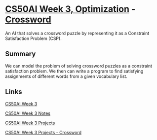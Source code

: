 # [CS50AI Week 3, Optimization](https://cs50.harvard.edu/ai/2023/weeks/3/) - [Crossword](https://cs50.harvard.edu/ai/2023/projects/3/crossword/)

An AI that solves a crossword puzzle by representing it as a Constraint Satisfaction Problem (CSP). 

## Summary
We can model the problem of solving crossword puzzles as a constraint satisfaction problem. We then can write a program to find satisfying assignments of different words from a given vocabulary list. 



## Links
[CS50AI Week 3](https://cs50.harvard.edu/ai/2023/weeks/3/)

[CS50AI Week 3 Notes](https://cs50.harvard.edu/ai/2023/notes/3/)

[CS50AI Week 3 Projects](https://cs50.harvard.edu/ai/2023/projects/3/)

[CS50AI Week 3 Projects - Crossword](https://cs50.harvard.edu/ai/2023/projects/3/crossword/)


